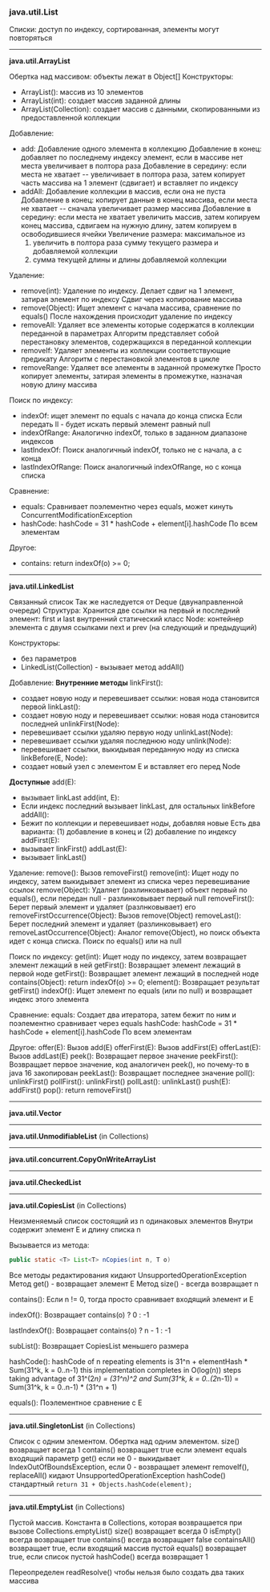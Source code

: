 ### java.util.List

Списки: доступ по индексу, сортированная, элементы могут повторяться

---

**java.util.ArrayList**

Обертка над массивом: объекты лежат в Object[]
Конструкторы:
* ArrayList(): массив из 10 элементов
* ArrayList(int): создает массив заданной длины
* ArrayList(Collection): создает массив с данными, скопированными из предоставленной коллекции

Добавление:
* add:
  Добавление одного элемента в коллекцию
  Добавление в конец: добавляет по последнему индексу элемент, если в массиве нет места увеличивает в полтора раза
  Добавление в середину: если места не хватает -- увеличивает в полтора раза, затем копирует часть массива на 1 элемент (сдвигает) и вставляет по индексу
* addAll: 
  Добавление коллекции в массив, если она не пуста
  Добавление в конец: копирует данные в конец массива, если места не хватает -- сначала увеличивает размер массива
  Добавление в середину: если места не хватает увеличить массив, затем копируем конец массива, сдвигаем на нужную длину, затем копируем в освободившиеся ячейки
  Увеличение размера: максимальное из
    1) увеличить в полтора раза сумму текущего размера и добавляемой коллекции 
    2) сумма текущей длины и длины добавляемой коллекции

Удаление:
* remove(int):
  Удаление по индексу. Делает сдвиг на 1 элемент, затирая элемент по индексу
  Сдвиг через копирование массива
* remove(Object):
  Ищет элемент с начала массива, сравнение по equals()
  После нахождения происходит удаление по индексу
* removeAll:
  Удаляет все элементы которые содержатся в коллекции переданной в параметрах
  Алгоритм представляет собой перестановку элементов, содержащихся в переданной коллекции
* removeIf:
  Удаляет элементы из коллекции соответствующие предикату
  Алгоритм с перестановкой элементов в цикле
* removeRange:
  Удаляет все элементы в заданной промежутке
  Просто копирует элементы, затирая элементы в промежутке, назначая новую длину массива

Поиск по индексу:
* indexOf: 
  ищет элемент по equals с начала до конца списка
  Если передать ll - будет искать первый элемент равный null
* indexOfRange:
  Аналогично indexOf, только в заданном диапазоне индексов
* lastIndexOf:
  Поиск аналогичный indexOf, только не с начала, а с конца
* lastIndexOfRange:
  Поиск аналогичный indexOfRange, но с конца списка

Сравнение:
* equals:
  Сравнивает поэлементно через equals, может кинуть ConcurrentModificationException
* hashCode:
  hashCode = 31 * hashCode + element[i].hashCode
  По всем элементам

Другое:
* contains:
  return indexOf(o) >= 0;

---

**java.util.LinkedList**

Связанный список
Так же наследуется от Deque (двунаправленной очереди)
Структура:
Хранится две ссылки на первый и последний элемент: first и last
внутренний статический класс Node<E>: контейнер элемента с двумя ссылками next и prev (на следующий и предыдущий)

Конструкторы:
* без параметров
* LinkedList(Collection) - вызывает метод addAll()

Добавление:
**Внутренние методы**
linkFirst():
* создает новую ноду и перевешивает ссылки: новая нода становится первой 
linkLast():
* создает новую ноду и перевешивает ссылки: новая нода становится последней
unlinkFirst(Node):
* перевешивает ссылки удаляю первую ноду
unlinkLast(Node):
* перевешивает ссылки удаляя последнюю ноду
unlink(Node):
* перевешивает ссылки, выкидывая переданную ноду из списка
linkBefore(E, Node):
* создает новый узел с элементом E и вставляет его перед Node

**Доступные**
add(E):
* вызывает linkLast
add(int, E):
* Если индекс последний вызывает linkLast, для остальных linkBefore 
addAll():
* Бежит по коллекции и перевешивает ноды, добавляя новые
  Есть два варианта: (1) добавление в конец и (2) добавление по индексу
addFirst(E):
* вызывает linkFirst()
addLast(E):
* вызывает linkLast()

Удаление:
remove():
  Вызов removeFirst()
remove(int):
  Ищет ноду по индексу, затем выкидывает элемент из списка через перевешивание ссылок
remove(Object):
  Удаляет (разлинковывает) объект первый по equals(), если передан null - разлинковывает первый null
removeFirst():
  Берет первый элемент и удаляет (разлнковывает) его
removeFirstOccurrence(Object):
  Вызов remove(Object)
removeLast():
  Берет последний элемент и удаляет (разлинковывает) его
removeLastOccurrence(Object):
  Аналог remove(Object), но поиск объекта идет с конца списка. Поиск по equals() или на null

Поиск по индексу:
get(int):
  Ищет ноду по индексу, затем возвращает элемент лежащий в ней
getFirst():
  Возвращает элемент лежащий в первой ноде
getFirst():
  Возвращает элемент лежащий в последней ноде
contains(Object):
  return indexOf(o) >= 0;
element():
  Возвращает результат getFirst()
indexOf():
  Ищет элемент по equals (или по null) и возвращает индекс этого элемента

Сравнение:
equals:
  Создает два итератора, затем бежит по ним и поэлементно сравнивает через equals
hashCode:
  hashCode = 31 * hashCode + element[i].hashCode
  По всем элементам  

Другое:
offer(E):
  Вызов add(E)
offerFirst(E):
  Вызов addFirst(E)
offerLast(E):
  Вызов addLast(E)
peek():
  Возвращает первое значение
peekFirst():
  Возвращает первое значение, код аналогичен peek(), но почему-то в java 16 закопирован
peekLast():
  Возвращает последнее значение
poll():
  unlinkFirst()
pollFirst():
  unlinkFirst()
pollLast():
  unlinkLast()
push(E):
  addFirst()
pop():
  return removeFirst()



---

**java.util.Vector**

---

**java.util.UnmodifiableList** (in Collections)

---

**java.util.concurrent.CopyOnWriteArrayList**

---

**java.util.CheckedList**

---

**java.util.CopiesList** (in Collections)

Неизменяемый список состоящий из n одинаковых элементов
Внутри содержит элемент E и длину списка n

Вызывается из метода:
```java
public static <T> List<T> nCopies(int n, T o)
```

Все методы редактирования кидают UnsupportedOperationException
Метод get() - возвращает элемент E
Метод size() - всегда возвращает n

contains():
Если n != 0, тогда просто сравнивает входящий элемент и E

indexOf():
Возвращает contains(o) ? 0 : -1

lastIndexOf():
Возвращает contains(o) ? n - 1 : -1

subList():
Возвращает CopiesList меньшего размера

hashCode():
hashCode of n repeating elements is 31^n + elementHash * Sum(31^k, k = 0..n-1)
this implementation completes in O(log(n)) steps taking advantage of
31^(2*n) = (31^n)^2 and Sum(31^k, k = 0..(2*n-1)) = Sum(31^k, k = 0..n-1) * (31^n + 1)

equals():
Поэлементное сравнение с E



---

**java.util.SingletonList** (in Collections)

Список с одним элементом. Обертка над одним элементом.
size() возвращает всегда 1
contains() возвращает true если элемент equals входящий параметр
get() если не 0 - выкидывает IndexOutOfBoundsException, если 0 - возвращает элемент
removeIf(), replaceAll() кидают UnsupportedOperationException
hashCode() стандартный `return 31 + Objects.hashCode(element);`

---

**java.util.EmptyList** (in Collections)

Пустой массив. Константа в Collections, которая возвращается при вызове Collections.emptyList()
size() возвращает всегда 0
isEmpty() всегда возвращает true
contains() всегда возвращает false
containsAll() возвращает true, если входящий массив пустой
equals() возвращает true, если список пустой
hashCode() всегда возвращает 1

Переопределен readResolve() чтобы нельзя было создать два таких массива